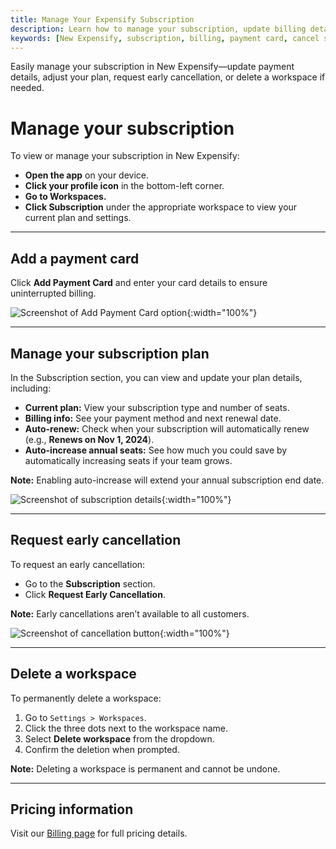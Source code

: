```yaml
---
title: Manage Your Expensify Subscription
description: Learn how to manage your subscription, update billing details, cancel early, or delete a workspace in New Expensify.
keywords: [New Expensify, subscription, billing, payment card, cancel subscription, delete workspace, remove workspace, subscription settings]
---
```

<div id="new-expensify" markdown="1">

Easily manage your subscription in New Expensify—update payment details, adjust your plan, request early cancellation, or delete a workspace if needed.

# Manage your subscription

To view or manage your subscription in New Expensify:

- **Open the app** on your device.
- **Click your profile icon** in the bottom-left corner.
- **Go to Workspaces.**
- **Click Subscription** under the appropriate workspace to view your current plan and settings.

---

## Add a payment card

Click **Add Payment Card** and enter your card details to ensure uninterrupted billing.

![Screenshot of Add Payment Card option]({{site.url}}/assets/images/ExpensifyHelp-Subscription-Default.png){:width="100%"}

---

## Manage your subscription plan

In the Subscription section, you can view and update your plan details, including:

- **Current plan:** View your subscription type and number of seats.
- **Billing info:** See your payment method and next renewal date.
- **Auto-renew:** Check when your subscription will automatically renew (e.g., **Renews on Nov 1, 2024**).
- **Auto-increase annual seats:** See how much you could save by automatically increasing seats if your team grows.

**Note:** Enabling auto-increase will extend your annual subscription end date.

![Screenshot of subscription details]({{site.url}}/assets/images/ExpensifyHelp-Subscription-Details.png){:width="100%"}

---

## Request early cancellation

To request an early cancellation:

- Go to the **Subscription** section.
- Click **Request Early Cancellation**.

**Note:** Early cancellations aren’t available to all customers.

![Screenshot of cancellation button]({{site.url}}/assets/images/ExpensifyHelp-Subscription-Billing.png){:width="100%"}

---

## Delete a workspace

To permanently delete a workspace:

1. Go to `Settings > Workspaces`.
2. Click the three dots next to the workspace name.
3. Select **Delete workspace** from the dropdown.
4. Confirm the deletion when prompted.

**Note:** Deleting a workspace is permanent and cannot be undone.

---

## Pricing information

Visit our [Billing page](https://help.expensify.com/new-expensify/hubs/billing-and-subscriptions/) for full pricing details.

</div>
